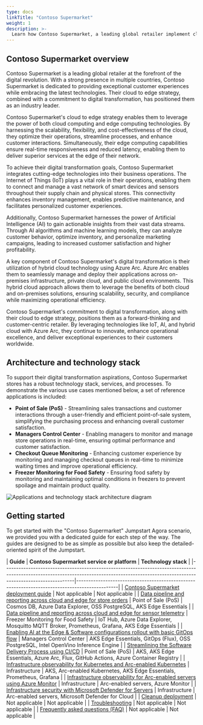 ```yaml
---
type: docs
linkTitle: "Contoso Supermarket"
weight: 1
description: >-
  Learn how Contoso Supermarket, a leading global retailer implement cloud to edge strategy while leveraging Azure Arc, IoT services, AKS hybrid, AI, and software distribution and data pipelines.
---
```


## Contoso Supermarket overview

Contoso Supermarket is a leading global retailer at the forefront of the digital revolution. With a strong presence in multiple countries, Contoso Supermarket is dedicated to providing exceptional customer experiences while embracing the latest technologies. Their cloud to edge strategy, combined with a commitment to digital transformation, has positioned them as an industry leader.

Contoso Supermarket's cloud to edge strategy enables them to leverage the power of both cloud computing and edge computing technologies. By harnessing the scalability, flexibility, and cost-effectiveness of the cloud, they optimize their operations, streamline processes, and enhance customer interactions. Simultaneously, their edge computing capabilities ensure real-time responsiveness and reduced latency, enabling them to deliver superior services at the edge of their network.

To achieve their digital transformation goals, Contoso Supermarket integrates cutting-edge technologies into their business operations. The Internet of Things (IoT) plays a vital role in their operations, enabling them to connect and manage a vast network of smart devices and sensors throughout their supply chain and physical stores. This connectivity enhances inventory management, enables predictive maintenance, and facilitates personalized customer experiences.

Additionally, Contoso Supermarket harnesses the power of Artificial Intelligence (AI) to gain actionable insights from their vast data streams. Through AI algorithms and machine learning models, they can analyze customer behavior, optimize inventory, and personalize marketing campaigns, leading to increased customer satisfaction and higher profitability.

A key component of Contoso Supermarket's digital transformation is their utilization of hybrid cloud technology using Azure Arc. Azure Arc enables them to seamlessly manage and deploy their applications across on-premises infrastructure, private cloud, and public cloud environments. This hybrid cloud approach allows them to leverage the benefits of both cloud and on-premises solutions, ensuring scalability, security, and compliance while maximizing operational efficiency.

Contoso Supermarket's commitment to digital transformation, along with their cloud to edge strategy, positions them as a forward-thinking and customer-centric retailer. By leveraging technologies like IoT, AI, and hybrid cloud with Azure Arc, they continue to innovate, enhance operational excellence, and deliver exceptional experiences to their customers worldwide.

## Architecture and technology stack

To support their digital transformation aspirations, Contoso Supermarket stores has a robust technology stack, services, and processes. To demonstrate the various use cases mentioned below, a set of reference applications is included:

- **Point of Sale (PoS)** - Streamlining sales transactions and customer interactions through a user-friendly and efficient point-of-sale system, simplifying the purchasing process and enhancing overall customer satisfaction.
- **Managers Control Center** - Enabling managers to monitor and manage store operations in real-time, ensuring optimal performance and customer satisfaction.
- **Checkout Queue Monitoring** - Enhancing customer experience by monitoring and managing checkout queues in real-time to minimize waiting times and improve operational efficiency.
- **Freezer Monitoring for Food Safety** - Ensuring food safety by monitoring and maintaining optimal conditions in freezers to prevent spoilage and maintain product quality.

![Applications and technology stack architecture diagram](./img/architecture_diagram.png)

## Getting started

To get started with the "Contoso Supermarket" Jumpstart Agora scenario, we provided you with a dedicated guide for each step of the way. The guides are designed to be as simple as possible but also keep the detailed-oriented spirit of the Jumpstart.

| **Guide**                                                                                                                                 | **Contoso Supermarket service or platform** | **Technology stack**                                                                          |
|-----------------------------------------------------------------------------------------------------------------------------------------------------------------------------------------|-----------------------------------------------------------------------------------------------|
| [Contoso Supermarket deployment guide](../contoso_supermarket/deployment/)                                                                | Not applicable                              | Not applicable                                                                                |
| [Data pipeline and reporting across cloud and edge for store orders](../contoso_supermarket/data_pos/)                                    | Point of Sale (PoS)                         | Cosmos DB, Azure Data Explorer, OSS PostgreSQL, AKS Edge Essentials                           |
| [Data pipeline and reporting across cloud and edge for sensor telemetry](../contoso_supermarket/freezer_monitor/)                         | Freezer Monitoring for Food Safety          | IoT Hub, Azure Data Explorer, Mosquitto MQTT Broker, Prometheus, Grafana, AKS Edge Essentials |
| [Enabling AI at the Edge & Software configurations rollout with basic GitOps flow](../contoso_supermarket/ai/)                            | Managers Control Center                     | AKS Edge Essentials, GitOps (Flux), OSS PostgreSQL, Intel OpenVino Inference Engine           |
| [Streamlining the Software Delivery Process using CI/CD](../contoso_supermarket/ci_cd/)                                                   | Point of Sale (PoS)                         | AKS, AKS Edge Essentials, Azure Arc, Flux, GitHub Actions, Azure Container Registry           |
| [Infrastructure observability for Kubernetes and Arc-enabled Kubernetes](../contoso_supermarket/k8s_infra_observability/)                 | Infrastructure                              | AKS, Arc-enabled Kubernetes, AKS Edge Essentials, Prometheus, Grafana                                                 |
| [Infrastructure observability for Arc-enabled servers using Azure Monitor](../contoso_supermarket/arc_monitoring_servers/)          | Infrastructure                              | Arc-enabled servers, Azure Monitor                                                      |
| [Infrastructure security with Microsoft Defender for Servers](../contoso_supermarket/arc_defender_servers/)                               | Infrastructure                              | Arc-enabled servers, Microsoft Defender for Cloud                                       |
| [Cleanup deployment](../contoso_supermarket/cleanup/)                                                                                     | Not applicable                              | Not applicable                                                                                |
| [Troubleshooting](../contoso_supermarket/troubleshooting/)                                                                                | Not applicable                              | Not applicable                                                                                |
| [Frequently asked questions (FAQ)](../../faq/)                                                                                            | Not applicable                              | Not applicable                                                                                |
